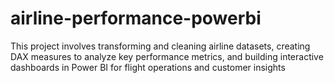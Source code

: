 # airline-performance-powerbi
This project involves transforming and cleaning airline datasets, creating DAX measures to analyze key performance metrics, and building interactive dashboards in Power BI for flight operations and customer insights
